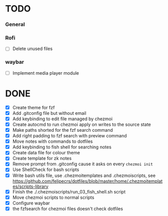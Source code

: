 # TODO

### General

### Rofi

- [ ] Delete unused files

### waybar

- [ ] Implement media player module

# DONE

- [x] Create theme for fzf
- [x] Add .gitconfig file but without email
- [x] Add keybinding to edit file managed by chezmoi
- [x] Create autocmd to run chezmoi apply on writes to the source state
- [x] Make paths shorted for the fzf search command
- [x] Add right padding to fzf search with preview command
- [x] Move notes with commands to dotfiles
- [x] Add keybinding to fish shell for searching notes
- [x] Create data file for colour theme
- [x] Create template for zk notes
- [x] Remove prompt from .gitconfig cause it asks on every `chezmoi init`
- [x] Use ShellCheck for bash scripts
- [x] Write bash utils file, use .chezmoitemplates and .chezmoiscripts, see https://github.com/felipecrs/dotfiles/blob/master/home/.chezmoitemplates/scripts-library
- [x] Finish the ./.chezmoiscripts/run_03_fish_shell.sh script
- [x] Move chezmoi scripts to normal scripts
- [x] Configure waybar
- [x] the fzfsearch for chezmoi files doesn't check dotfiles
